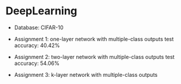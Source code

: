 # DeepLearning
* Database: CIFAR-10

* Assignment 1: one-layer network with multiple-class outputs
  test accuracy: 40.42%

* Assignment 2: two-layer network with multiple-class outputs
  test accuracy: 54.06%

* Assignment 3: k-layer network with multiple-class outputs
